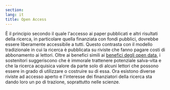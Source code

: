 ```yaml
---
section: 
lang: it
title: Open Access
---
```

È il principio secondo il quale l'accesso ai paper pubblicati e altri risultati della ricerca, in particolare quella finanziata con fondi pubblici, dovrebbe essere liberamente accessibile a tutti. Questo contrasta con il modello tradizionale in cui la ricerca è pubblicata su riviste che fanno pagare costi di abbonamento ai lettori. Oltre ai benefici simili ai [benefici degli open data](/glossary/it/benefits-of-open-data/), i sostenitori suggeriscono che è immorale trattenere potenziale salva-vita e che la ricerca acquisica valore da parte solo di alcuni lettori che possono essere in grado di utilizzare o costruire su di essa. Ora esistono diverse riviste ad accesso aperto e l'interesse dei finanziatori della ricerca sta dando loro un po di trazione, soprattutto nelle scienze.
